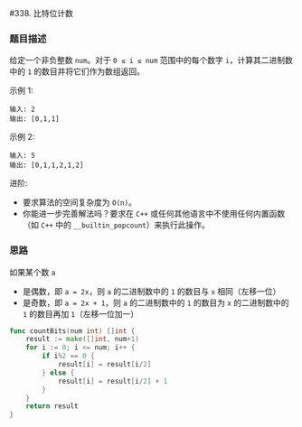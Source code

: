 #338. 比特位计数

### 题目描述

给定一个非负整数 `num`。对于 `0 ≤ i ≤ num` 范围中的每个数字 `i`，计算其二进制数中的 `1` 的数目并将它们作为数组返回。

示例 1:

```
输入: 2
输出: [0,1,1]
```

示例 2:

```
输入: 5
输出: [0,1,1,2,1,2]
```

进阶:

- 要求算法的空间复杂度为 `O(n)`。
- 你能进一步完善解法吗？要求在 `C++` 或任何其他语言中不使用任何内置函数（如 `C++` 中的 `__builtin_popcount`）来执行此操作。



### 思路

如果某个数 `a`
- 是偶数，即 `a = 2x`，则 `a` 的二进制数中的 `1` 的数目与 `x` 相同（左移一位）
- 是奇数，即 `a = 2x + 1`，则 `a` 的二进制数中的 `1` 的数目为 `x` 的二进制数中的 `1` 的数目再加 `1`（左移一位加一）

```go
func countBits(num int) []int {
    result := make([]int, num+1)
    for i := 0; i <= num; i++ {
        if i%2 == 0 {
            result[i] = result[i/2]
        } else {
            result[i] = result[i/2] + 1
        }
    }
    return result
}
```